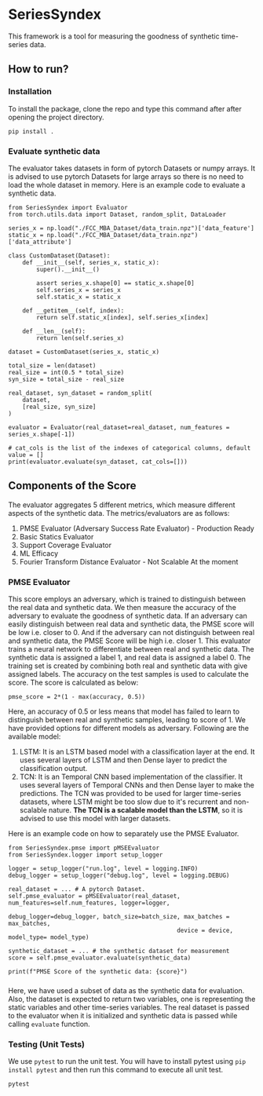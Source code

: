 # SeriesSyndex

This framework is a tool for measuring the goodness of synthetic time-series data. 

## How to run?

### Installation
To install the package, clone the repo and type this command after after opening the project directory.
```
pip install .
```

### Evaluate synthetic data
The evaluator takes datasets in form of pytorch Datasets or numpy arrays. It is advised to use pytorch Datasets for large arrays so there is no need to load the whole dataset in memory.
Here is an example code to evaluate a synthetic data.
```
from SeriesSyndex import Evaluator
from torch.utils.data import Dataset, random_split, DataLoader

series_x = np.load("./FCC_MBA_Dataset/data_train.npz")['data_feature']
static_x = np.load("./FCC_MBA_Dataset/data_train.npz")['data_attribute']

class CustomDataset(Dataset):
    def __init__(self, series_x, static_x):
        super().__init__()
        
        assert series_x.shape[0] == static_x.shape[0]
        self.series_x = series_x
        self.static_x = static_x
        
    def __getitem__(self, index):
        return self.static_x[index], self.series_x[index]
    
    def __len__(self):
        return len(self.series_x)

dataset = CustomDataset(series_x, static_x)

total_size = len(dataset)
real_size = int(0.5 * total_size) 
syn_size = total_size - real_size 

real_dataset, syn_dataset = random_split(
    dataset, 
    [real_size, syn_size]
)

evaluator = Evaluator(real_dataset=real_dataset, num_features = series_x.shape[-1])

# cat_cols is the list of the indexes of categorical columns, default value = []
print(evaluator.evaluate(syn_dataset, cat_cols=[]))
```

## Components of the Score
The evaluator aggregates 5 different metrics, which measure different aspects of the synthetic data. The metrics/evaluators are as follows:
1. PMSE Evaluator (Adversary Success Rate Evaluator) - Production Ready
2. Basic Statics Evaluator
3. Support Coverage Evaluator
4. ML Efficacy
5. Fourier Transform Distance Evaluator - Not Scalable At the moment

### PMSE Evaluator
This score employs an adversary, which is trained to distinguish between the real data and synthetic data. We then measure the accuracy of the adversary to evaluate the goodness of synthetic data. If an adversary can easily distinguish between real data and synthetic data, the PMSE score will be low i.e. closer to 0. And if the adversary can not distinguish between real and synthetic data, the PMSE Score will be high i.e. closer 1. 
This evaluator trains a neural network to differentiate between real and synthetic data. The synthetic data is assigned a label 1, and real data is assigned a label 0. The training set is created by combining both real and synthetic data with give assigned labels. The accuracy on the test samples is used to calculate the score. The score is calculated as below:
```
pmse_score = 2*(1 - max(accuracy, 0.5))
```
Here, an accuracy of 0.5 or less means that model has failed to learn to distinguish between real and synthetic samples, leading to score of 1.
We have provided options for different models as adversary. Following are the available model:
1. LSTM: It is an LSTM based model with a classification layer at the end. It uses several layers of LSTM and then Dense layer to predict the classification output.
2. TCN: It is an Temporal CNN based implementation of the classifier. It uses several layers of Temporal CNNs and then Dense layer to make the predictions. The TCN was provided to be used for larger time-series datasets, where LSTM might be too slow due to it's recurrent and non-scalable nature. **The TCN is a scalable model than the LSTM**, so it is advised to use this model with larger datasets.

Here is an example code on how to separately use the PMSE Evaluator.

```
from SeriesSyndex.pmse import pMSEEvaluator
from SeriesSyndex.logger import setup_logger

logger = setup_logger("run.log", level = logging.INFO)
debug_logger = setup_logger("debug.log", level = logging.DEBUG)

real_dataset = ... # A pytorch Dataset.
self.pmse_evaluator = pMSEEvaluator(real_dataset, num_features=self.num_features, logger=logger, 
                                                debug_logger=debug_logger, batch_size=batch_size, max_batches = max_batches,
                                                device = device, model_type= model_type)

synthetic_dataset = ... # the synthetic dataset for measurement
score = self.pmse_evaluator.evaluate(synthetic_data)

print(f"PMSE Score of the synthetic data: {score}")
```
###




Here, we have used a subset of data as the synthetic data for evaluation. Also, the dataset is expected to return two variables, one is representing the static variables and other time-series variables. 
The real dataset is passed to the evaluator when it is initialized and synthetic data is passed while calling ```evaluate``` function.

### Testing (Unit Tests)
We use ```pytest``` to run the unit test. You will have to install pytest using ```pip install pytest``` and then run this command to execute all unit test.
```
pytest
```
